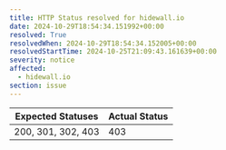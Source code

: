 ```yaml
---
title: HTTP Status resolved for hidewall.io
date: 2024-10-29T18:54:34.151992+00:00
resolved: True
resolvedWhen: 2024-10-29T18:54:34.152005+00:00
resolvedStartTime: 2024-10-25T21:09:43.161639+00:00
severity: notice
affected:
  - hidewall.io
section: issue
---
```


| Expected Statuses | Actual Status  |
|-------------------|----------------|
| 200, 301, 302, 403 | 403 |
